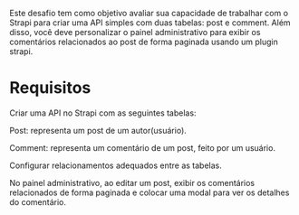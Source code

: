 Este desafio tem como objetivo avaliar sua capacidade de trabalhar com o Strapi para criar uma API simples com duas tabelas: post e comment. Além disso, você deve personalizar o painel administrativo para exibir os comentários relacionados ao post de forma paginada usando um plugin strapi.

# Requisitos

Criar uma API no Strapi com as seguintes tabelas:

Post: representa um post de um autor(usuário).

Comment: representa um comentário de um post, feito por um usuário.

Configurar relacionamentos adequados entre as tabelas.

No painel administrativo, ao editar um post, exibir os comentários relacionados de forma paginada e colocar uma modal para ver os detalhes do comentário.
